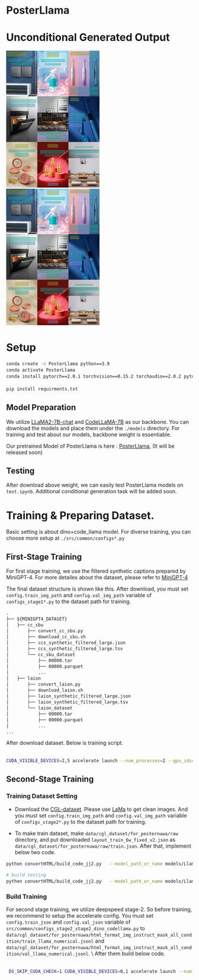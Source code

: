 # PosterLlama

# Unconditional Generated Output
<img src = "asset/generated_samples.png" width="50%" height="50%"/>
<img src = "asset/generated_samples.png" width="50%" height="50%"/>


# Setup
```bash
conda create -n PosterLlama python==3.9
conda activate PosterLlama
conda install pytorch==2.0.1 torchvision==0.15.2 torchaudio==2.0.2 pytorch-cuda=11.7 -c pytorch -c nvidia

pip install requirments.txt
```

## Model Preparation
We utilize [LLaMA2-7B-chat](https://huggingface.co/meta-llama/Llama-2-7b-chat-hf) and [CodeLLaMA-7B](https://huggingface.co/codellama/CodeLlama-7b-hf) as our backbone.
You can download the models and place them under the ``./models`` directory.
For training and test about our models, backbone weight is essentiable.


Our pretrained Model of PosterLlama is here : [PosterLlama](http), (It will be released soon)


## Testing
After download above weight, we can easily test PosterLlama models on ``test.ipynb``. Additional conditional generation task will be added soon.


# Training & Preparing Dataset.
Basic setting is about dino+code_llama model.
For diverse training, you can choose more setup at ``./src/common/configs*.py``

## First-Stage Training
For first stage training, we use the filtered synthetic captions prepared by MiniGPT-4. For more detailes about the dataset, please refer to [MiniGPT-4](https://github.com/Vision-CAIR/MiniGPT-4/blob/main/dataset/README_1_STAGE.md)

The final dataset structure is shown like this.
After download, you must set ``config.train_img_path`` and ``config.val_img_path`` variable of ``configs_stage1*.py`` to the dataset path for training. 

```
.
├── ${MINIGPT4_DATASET}
│   ├── cc_sbu
│       ├── convert_cc_sbu.py
│       ├── download_cc_sbu.sh
│       ├── ccs_synthetic_filtered_large.json
│       ├── ccs_synthetic_filtered_large.tsv
│       └── cc_sbu_dataset
│           ├── 00000.tar
│           ├── 00000.parquet
│           ...
│   ├── laion
│       ├── convert_laion.py
│       ├── download_laion.sh
│       ├── laion_synthetic_filtered_large.json
│       ├── laion_synthetic_filtered_large.tsv
│       └── laion_dataset
│           ├── 00000.tar
│           ├── 00000.parquet
│           ...
...   
```
After download dataset. Below is training script.

```bash

CUDA_VISIBLE_DEVICES=2,5 accelerate launch --num_processes=2 --gpu_ids="all" main.py --config src/common/configs_stage1_dino_codellama.py --workdir train_stage1_dino_code_llama

```

## Second-Stage Training

### Training Dataset Setting
- Download the [CGL-dataset](https://tianchi.aliyun.com/dataset/142692). Please use [LaMa](https://github.com/advimman/lama#inference-) to get clean images. 
And you must set ``config.train_img_path`` and ``config.val_img_path`` variable of ``configs_stage2*.py`` to the dataset path for training. 

- To make train dataset, make ``data/cgl_dataset/for_posternuwa/raw`` directory, and put downloaded ``layout_train_6w_fixed_v2.json`` as ``data/cgl_dataset/for_posternuwa/raw/train.json``. After that, implement below two code.
```bash
python convertHTML/build_code_jj2.py   --model_path_or_name models/Llama-2-7b-chat-hf  --dataset_name cgl --dataset_path data/cgl_dataset/for_posternuwa  --save_path data/cgl_dataset/for_posternuwa/html_format_img_instruct_mask_all_condition  --bbox_quantization code  --consistency_num 15  --add_task_instruction;
```
```bash
# build testing
python convertHTML/build_code_jj2.py   --model_path_or_name models/Llama-2-7b-chat-hf  --dataset_name cgl --dataset_path data/cgl_dataset/for_posternuwa  --save_path data/cgl_dataset/for_posternuwa/html_format_img_instruct_mask_all_condition  --bbox_quantization code  --consistency_num 15  --add_task_instruction --build_testing_set;
```


### Build Training
For second stage training, we utilize deepspeed stage-2. So before training, we recommend to setup the accelerate config.
You must set ``config.train_json`` and ``config.val_json`` variable of ``src/common/configs_stage2_stage2_dino_codellama.py`` to ``data/cgl_dataset/for_posternuwa/html_format_img_instruct_mask_all_condition/train_llama_numerical.jsonl`` and ``data/cgl_dataset/for_posternuwa/html_format_img_instruct_mask_all_condition/val_llama_numerical.jsonl``. \\
After them  build below code.
```bash

 DS_SKIP_CUDA_CHECK=1 CUDA_VISIBLE_DEVICES=0,1 accelerate launch --num_processes=2 --gpu_ids='all'  main.py  --config src/common/configs_stage2_dino_codellama.py --workdir train_stage2_with_augment_dino_codellama

```